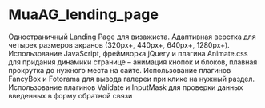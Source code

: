 # MuaAG_lending_page
Одностраничный  Landing Page для визажиста. Адаптивная верстка для четырех размеров экранов (320px+, 440px+, 640px+, 1280px+). Использование JavaScript, фреймворка jQuery и плагина Animate.css для придания динамики странице – анимация кнопок и блоков, плавная прокрутка до нужного места на сайте. Использование плагинов FancyBox и Fotorama для вывода галереи при клике на нужный раздел. Использование плагинов Validate и InputMask для проверки данных введенных в форму обратной связи
